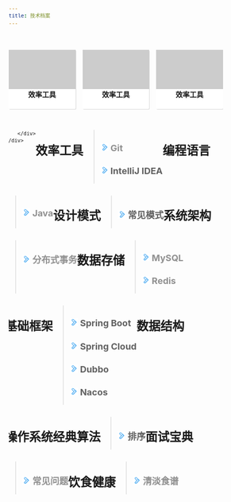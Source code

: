 ```yaml
---
title: 技术档案
---
```


<style>
body, html {
    word-break: break-word;
}
body {
    font-size: 12px;
    line-height: normal;
}
div {
    display: block;
}

.events-wrap {
    overflow: hidden;
    width: 100%;
}

.events-list {
    margin-top: 35px;
    display: flex;
    flex-wrap: wrap;
    align-items: stretch;
    margin-left: -7px;
    margin-right: -7px;
}

.events {
    cursor: pointer;
    width: 25%;
    padding-left: 7px;
    padding-right: 7px;
    box-sizing: border-box;
    transition: all .2s linear;
    position: relative;
    margin-bottom: 30px;
}

@media (max-width: 960px) {
    .events {
        width: 33.33%;
    }
}

@media (max-width: 720px) {
    .events {
        width: 50%;
    }
}

@media (max-width: 480px) {
    .events {
        width: 100%;
    }
}
a {
    text-decoration: none;
    cursor: pointer;
    color: #909090;
}

.events .events-inner .banner {
    padding-top: 58.82%;
    background-color: #ccc;
    background-repeat: no-repeat;
}

.events:before {
    content: "";
    position: absolute;
    left: 7px;
    right: 7px;
    top: 0;
    bottom: 0;
    z-index: -1;
    border-radius: 2px;
    overflow: hidden;
    background-color: #fff;
    transition: all .2s linear;
    box-shadow: 1px 1px 1px rgba(0,0,0,.15);
}
.message .title {
    display: -webkit-box;
    overflow: hidden;
    text-overflow: ellipsis;
    -webkit-box-orient: vertical;
    -webkit-line-clamp: 2;
    height: 40px;
    font-size: 14px;
    font-weight: 700;
    text-align: center;
}
</style>

<div data-v-c05b47ee="" data-v-592946d2="" class="events-wrap">
        <div data-v-c05b47ee="" data-v-592946d2="" st:block="eventsList" class="events-list">
            <a data-v-08c64233="" data-v-c05b47ee="" class="events" href="" rel="nofollow noopener noreferrer" target="_blank" st:name="link" data-v-592946d2="">
                <div data-v-08c64233="" class="events-inner">
                    <div data-v-08c64233="" class="banner" style="background-image: url(/images/404.png); background-size: cover;">
                    </div>
                    <div data-v-08c64233="" class="message">
                        <div data-v-08c64233="" class="title">效率工具</div>
                    </div>
                </div>
            </a>
            <a data-v-08c64233="" data-v-c05b47ee="" class="events" href="" rel="nofollow noopener noreferrer" target="_blank" st:name="link" data-v-592946d2="">
                <div data-v-08c64233="" class="events-inner">
                    <div data-v-08c64233="" class="banner" style="background-image: url(/images/404.png); background-size: cover;">
                    </div>
                    <div data-v-08c64233="" class="message">
                        <div data-v-08c64233="" class="title">效率工具</div>
                    </div>
                </div>
            </a>
            <a data-v-08c64233="" data-v-c05b47ee="" class="events" href="" rel="nofollow noopener noreferrer" target="_blank" st:name="link" data-v-592946d2="">
                <div data-v-08c64233="" class="events-inner">
                    <div data-v-08c64233="" class="banner" style="background-image: url(/images/404.png); background-size: cover;">
                    </div>
                    <div data-v-08c64233="" class="message">
                        <div data-v-08c64233="" class="title">效率工具</div>
                    </div>
                </div>
            </a>

        </div>
    </div>

# 效率工具
> ## ![](/images/arrow-right.png) [Git](git.html)
> ## ![](/images/arrow-right.png) IntelliJ IDEA

# 编程语言
> ## ![](/images/arrow-right.png) [Java](java.html)

# 设计模式
> ## ![](/images/arrow-right.png) 常见模式

# 系统架构
> ## ![](/images/arrow-right.png) [分布式事务](distributed-transaction.html)

# 数据存储
> ## ![](/images/arrow-right.png) [MySQL](mysql.html)
> ## ![](/images/arrow-right.png) [Redis](redis.html)

# 基础框架
> ## ![](/images/arrow-right.png) Spring Boot
> ## ![](/images/arrow-right.png) Spring Cloud
> ## ![](/images/arrow-right.png) Dubbo
> ## ![](/images/arrow-right.png) Nacos

# 数据结构

# 操作系统

# 经典算法
> ## ![](/images/arrow-right.png) 排序

# 面试宝典
> ## ![](/images/arrow-right.png) [常见问题](interview-bible.html)

# 饮食健康
> ## ![](/images/arrow-right.png) [清淡食谱](healthy-diet.html)
